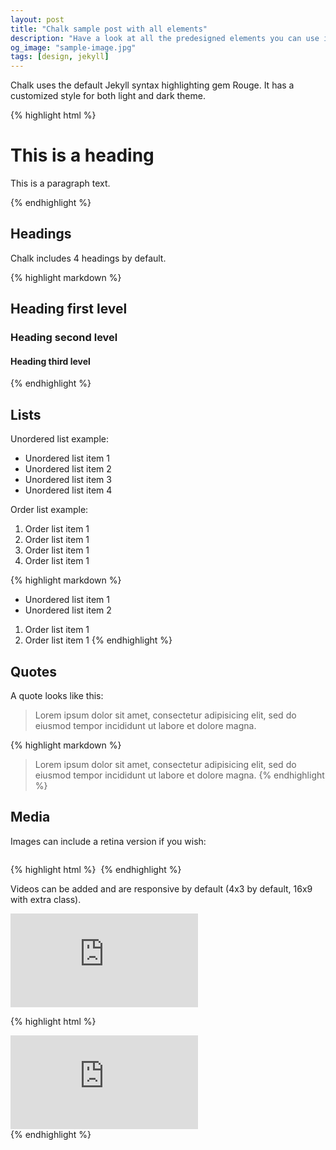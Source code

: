 ```yaml
---
layout: post
title: "Chalk sample post with all elements"
description: "Have a look at all the predesigned elements you can use in Chalk."
og_image: "sample-image.jpg"
tags: [design, jekyll]
---
```


Chalk uses the default Jekyll syntax highlighting gem Rouge. It has a customized style for both light and dark theme.

{% highlight html %}
<!-- This is a comment -->

<div class="grid">
  <h1>This is a heading</h1>
  <p>
    This is a paragraph text.
  </p>
</div>
{% endhighlight %}

## Headings

Chalk includes 4 headings by default.

{% highlight markdown %}
## Heading first level
### Heading second level
#### Heading third level
{% endhighlight %}

## Lists

Unordered list example:

* Unordered list item 1
* Unordered list item 2
* Unordered list item 3
* Unordered list item 4

Order list example:

1. Order list item 1
2. Order list item 1
3. Order list item 1
4. Order list item 1

{% highlight markdown %}
* Unordered list item 1
* Unordered list item 2

1. Order list item 1
2. Order list item 1
{% endhighlight %}

## Quotes

A quote looks like this:

> Lorem ipsum dolor sit amet, consectetur adipisicing elit, sed do eiusmod tempor
incididunt ut labore et dolore magna.

{% highlight markdown %}
> Lorem ipsum dolor sit amet, consectetur adipisicing elit, sed do eiusmod tempor
incididunt ut labore et dolore magna.
{% endhighlight %}

## Media

Images can include a retina version if you wish:

<img src="{% asset_path 'sample-image.jpg' %}" data-at2x="{% asset_path 'sample-image@2x.jpg' %}" alt="" />

{% highlight html %}
<img src="{% asset_path 'sample-image.jpg' %}" data-at2x="{% asset_path 'sample-image@2x.jpg' %}" alt="" />
{% endhighlight %}

Videos can be added and are responsive by default (4x3 by default, 16x9 with extra class).

<div class="embed-responsive embed-responsive-16by9">
<iframe src="https://www.youtube.com/embed/0gqSRvx1Ioc" frameborder="0" allowfullscreen></iframe>
</div>

{% highlight html %}
<div class="embed-responsive embed-responsive-16by9">
<iframe src="https://www.youtube.com/embed/0gqSRvx1Ioc" frameborder="0" allowfullscreen></iframe>
</div>
{% endhighlight %}
